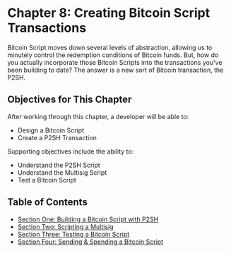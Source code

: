 # Chapter 8: Creating Bitcoin Script Transactions

Bitcoin Script moves down several levels of abstraction, allowing us to minutely control the redemption conditions of Bitcoin funds. But, how do you actually incorporate those Bitcoin Scripts into the transactions you've been building to date? The answer is a new sort of Bitcoin transaction, the P2SH.

## Objectives for This Chapter

After working through this chapter, a developer will be able to:

   * Design a Bitcoin Script
   * Create a P2SH Transaction
   
Supporting objectives include the ability to:

   * Understand the P2SH Script
   * Understand the Multisig Script
   * Test a Bitcoin Script
   
## Table of Contents

* [Section One: Building a Bitcoin Script with P2SH](8_1_Building_a_Bitcoin_Script_with_P2SH.md)
* [Section Two: Scripting a Multisig](8_2_Scripting_a_Multisig.md)
* [Section Three: Testing a Bitcoin Script](8_3_Testing_a_Bitcoin_Script.md)
* [Section Four: Sending & Spending a Bitcoin Script](8_4_Send_and_Spending_a_Bitcoin_Script.md)
